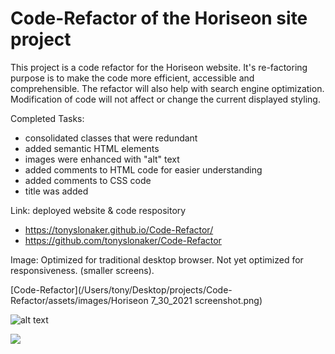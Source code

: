 # Code-Refactor of the Horiseon site project

This project is a code refactor for the Horiseon website. It's re-factoring purpose is to make the code more efficient, accessible and comprehensible. The refactor will also help with search engine optimization. Modification of code will not affect or change the current displayed styling. 

Completed Tasks:
* consolidated classes that were redundant
* added semantic HTML elements
* images were enhanced with "alt" text
* added comments to HTML code for easier understanding
* added comments to CSS code 
* title was added

Link: deployed website & code respository
* https://tonyslonaker.github.io/Code-Refactor/
* https://github.com/tonyslonaker/Code-Refactor

Image: Optimized for traditional desktop browser. Not yet optimized for responsiveness. (smaller screens).

[Code-Refactor](/Users/tony/Desktop/projects/Code-Refactor/assets/images/Horiseon 7_30_2021 screenshot.png)

![alt text](https://tonyslonaker.github.io/Code-Refactor/assets/images/Horiseon7_30_2021screenshot.png)

<img src="//tonyslonaker/github.io/Code-Refactor/assets/images/Horiseon7_30_2021screenshot.png">